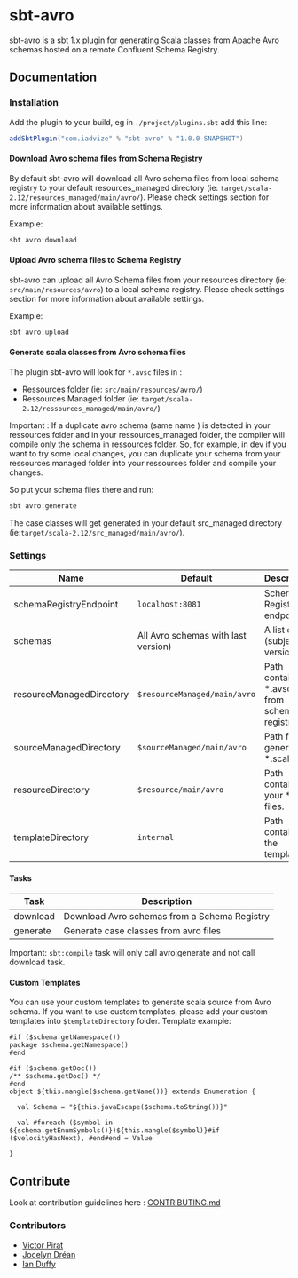 # sbt-avro

sbt-avro is a sbt 1.x plugin for generating Scala classes from Apache Avro schemas hosted on a remote Confluent Schema Registry.

## Documentation

### Installation

Add the plugin to your build, eg in `./project/plugins.sbt` add this line:

```scala
addSbtPlugin("com.iadvize" % "sbt-avro" % "1.0.0-SNAPSHOT")
```

#### Download Avro schema files from Schema Registry

By default sbt-avro will download all Avro schema files from local schema registry to your default resources_managed directory (ie: `target/scala-2.12/resources_managed/main/avro/`).
Please check settings section for more information about available settings.

Example:
```scala
sbt avro:download
```

#### Upload Avro schema files to Schema Registry

sbt-avro can upload all Avro Schema files from your resources directory (ie: `src/main/resources/avro`) to a local schema registry.
Please check settings section for more information about available settings.

Example:
```scala
sbt avro:upload
```

#### Generate scala classes from Avro schema files

The plugin sbt-avro will look for `*.avsc` files in :
- Ressources folder (ie: `src/main/resources/avro/`)
- Ressources Managed folder (ie: `target/scala-2.12/ressources_managed/main/avro/`)

Important : If a duplicate avro schema (same name ) is detected in your ressources folder and in your ressources_managed folder, the compiler will compile only the schema in ressources folder. So, for example, in dev if you want to try some local changes, you can duplicate your schema from your ressources managed folder into your ressources folder and compile your changes.

So put your schema files there and run:

```scala
sbt avro:generate
```

The case classes will get generated in your default src_managed directory (ie:`target/scala-2.12/src_managed/main/avro/`).

### Settings

Name | Default | Description
-----|---------|------------
schemaRegistryEndpoint | ``localhost:8081`` | Schema Registry endpoint
schemas | All Avro schemas with last version) | A list of (subject, version)
resourceManagedDirectory | ``$resourceManaged/main/avro`` | Path containing *.avsc files from schema registry.
sourceManagedDirectory | ``$sourceManaged/main/avro`` | Path for the generated *.scala files
resourceDirectory | ``$resource/main/avro`` | Path containing your *.avs files.
templateDirectory | ``internal`` | Path containing the templates.


#### Tasks

Task                                    | Description
----------------------------------------|----------------------------------------
download                                | Download Avro schemas from a Schema Registry
generate                                | Generate case classes from avro files

Important: `sbt:compile` task will only call avro:generate and not call download task.

#### Custom Templates

You can use your custom templates to generate scala source from Avro schema.
If you want to use custom templates, please add your custom templates into `$templateDirectory` folder.
Template example:
```velocity
#if ($schema.getNamespace())
package $schema.getNamespace()
#end

#if ($schema.getDoc())
/** $schema.getDoc() */
#end
object ${this.mangle($schema.getName())} extends Enumeration {

  val Schema = "${this.javaEscape($schema.toString())}"

  val #foreach ($symbol in ${schema.getEnumSymbols()})${this.mangle($symbol)}#if ($velocityHasNext), #end#end = Value

}

```

## Contribute

Look at contribution guidelines here : [CONTRIBUTING.md](CONTRIBUTING.md)

### Contributors

- [Victor Pirat](https://github.com/atvictor)
- [Jocelyn Dréan](https://github.com/jocelyndrean)
- [Ian Duffy](https://github.com/imduffy15)
